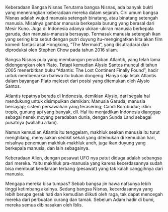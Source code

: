 Keberadaan Bangsa Nisnas
Terutama bangsa Nisnas, ada banyak bukti yang menerangkan keberadaan mereka dalam sejarah. Ciri umum bangsa Nisnas adalah wujud manusia setengah binatang, atau binatang setengah manusia. Misalnya gambar manusia berkepala burung yang berasal dari Mesir Kuno. Juga di Indonesia adanya ukiran-ukiran manusia berkepala garuda, dan manusia-manusia bersayap. Termasuk manusia setengah ikan yang sering kita sebut dengan putri duyung itu–mengingatkan kita akan film komedi fantasi asal Hongkong, “The Mermaid”, yang disutradarai dan diproduksi olen Stephen Chow pada tahun 2016 silam.

Bangsa Nisnas pula yang membangun peradaban Atlantik, yang telah lama didongengkan oleh Plato. Tetapi kemudian Alysio Santos muncul di tahun 2005 menerbitkan buku “Atlantis: The Lost Continent Finally Found”, hadir untuk membenarkan bahwa itu bukan dongeng. Hanya saja letak Atlantis dalam bayangan Plato meleset dari posisi yang ditemukan oleh Alysio Santos.

Atlantis tepatnya berada di Indonesia, demikian Alysio, dari segala hal mendukung untuk disimpulkan demikian: Manusia Garuda; manusia bersayap; sistem persawahan yang terasering; Candi Borobudur; iklim tropis, gunung api yang banyak, dll. Hal itu menjadikan Indonesia dianggap sebagai nenek moyang peradaban dunia, dengan Sunda Land sebagai pusatnya (wallahu a’lam).

Namun kemudian Atlantis itu tenggelam, makhluk seakan manusia itu turut menghilang, menyisakan sedikit sekali yang ditemukan di kemudian hari, misalnya penemuan makhluk-makhluk aneh, juga ikan duyung yang berkepala manusia, dan lain sebagainya.

Keberadaan Alien, dengan pesawat UFO nya patut diduga adalah sebangsa dari mereka. Yaitu makhluk pra-manusia yang karena kecerdasannya sudah bisa membuat kendaraan terbang (pesawat) yang tak kalah canggihnya dari manusia.

Mengapa mereka bisa tumpas? Sebab bangsa jin hawa nafsunya lebih tinggi ketimbang akalnya. Sedang bangsa Nisnas, kecerdasannya yang lebih berupa gerak hati dan kemudian diikuti oleh raga, tak dapat mencegah mereka dari perbuatan curang dan tamak. Sebelum Adam hadir di bumi, mereka semua dibinasakan oleh Iblis.
